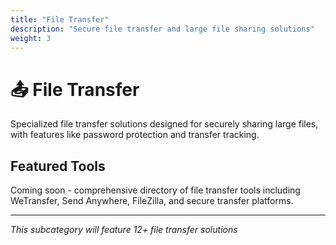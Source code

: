 ```yaml
---
title: "File Transfer"
description: "Secure file transfer and large file sharing solutions"
weight: 3
---
```


# 📤 File Transfer

Specialized file transfer solutions designed for securely sharing large files, with features like password protection and transfer tracking.

## Featured Tools

Coming soon - comprehensive directory of file transfer tools including WeTransfer, Send Anywhere, FileZilla, and secure transfer platforms.

---

*This subcategory will feature 12+ file transfer solutions*